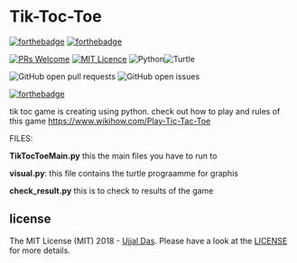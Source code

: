 # Tik-Toc-Toe

[![forthebadge](http://forthebadge.com/images/badges/made-with-python.svg)](http://forthebadge.com) [![forthebadge](https://forthebadge.com/images/badges/for-you.svg)](https://forthebadge.com)


[![PRs Welcome](https://img.shields.io/badge/PRs-welcome-brightgreen.svg?style=shields)](http://makeapullrequest.com) [![MIT Licence](https://badges.frapsoft.com/os/mit/mit.png?v=103)](https://opensource.org/licenses/mit-license.php) ![Python](https://img.shields.io/badge/python-3.6-blue.svg)![Turtle](https://img.shields.io/badge/python-turtle-blue.svg)


![GitHub open pull requests](https://img.shields.io/github/issues-pr/ujjaldas132/tik-toc-toe.svg) 
![GitHub open issues](https://img.shields.io/github/issues/ujjaldas132/tik-toc-toe.svg)



[![forthebadge](https://forthebadge.com/images/badges/check-it-out.svg)](https://forthebadge.com)




tik toc game is creating using python. check out how to play and rules of this game https://www.wikihow.com/Play-Tic-Tac-Toe

FILES:

**TikTocToeMain.py**
 this the main files you have to run to
 
 
 **visual.py**:
 this file contains the turtle prograamme for graphis
 
 
 
 **check_result.py**
 this is to check to results of the game

 ## license
 The MIT License (MIT) 2018 - [Ujjal Das](https://github.com/ujjaldas132). Please have a look at the [LICENSE](LICENSE) for more details.
